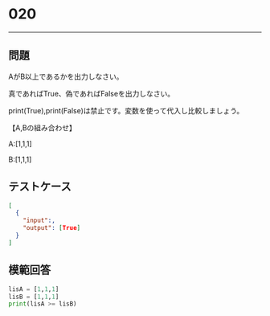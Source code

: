 
# 020

---

## 問題

AがB以上であるかを出力しなさい。

真であればTrue、偽であればFalseを出力しなさい。

print(True),print(False)は禁止です。変数を使って代入し比較しましょう。

【A,Bの組み合わせ】

A:[1,1,1]

B:[1,1,1]

## テストケース


```json
[
  {
    "input":,
    "output": [True]
  }
]
```

## 模範回答

```python
lisA = [1,1,1]
lisB = [1,1,1]
print(lisA >= lisB)
```
